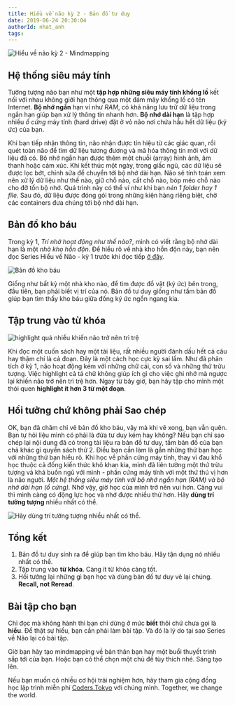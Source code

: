 ```yaml
---
title: Hiểu về não kỳ 2 - Bản đồ tư duy
date: 2019-06-24 20:30:04
authorId: nhat_anh
tags:
---
```


![Hiểu về não kỳ 2 - Mindmapping](https://res.cloudinary.com/djeghcumw/image/upload/v1559656683/blog/computer-network.png)

## Hệ thống siêu máy tính

Tưởng tượng não bạn như một **tập hợp những siêu máy tính khổng lồ** kết nối với nhau không giới hạn thông qua một đám mây khổng lồ có tên Internet. **Bộ nhớ ngắn** hạn ví như _RAM_, có khả năng lưu trữ dữ liệu trong ngắn hạn giúp bạn xử lý thông tin nhanh hơn. **Bộ nhớ dài hạn** là tập hợp nhiều _ổ cứng_ máy tính (hard drive) đặt ở vỏ não nơi chứa hầu hết dữ liệu (ký ức) của bạn.

<!-- more -->

Khi bạn tiếp nhận thông tin, não nhận được tín hiệu từ các giác quan, rồi quét toàn não để tìm dữ liệu tương đương và mã hóa thông tin mới với dữ liệu đã có. Bộ nhớ ngắn hạn được thêm một chuỗi (array) hình ảnh, âm thanh hoặc cảm xúc. Khi kết thúc một ngày, trong giấc ngủ, các dữ liệu sẽ được lọc bớt, chỉnh sửa để chuyển tới bộ nhớ dài hạn. Não sẽ tính toán xem nên xử lý dữ liệu như thế nào, giữ chỗ nào, cắt chỗ nào, bóp méo chỗ nào cho đỡ tốn bộ nhớ. Quá trình này có thể ví như khi bạn _nén 1 folder hay 1 file_. Sau đó, dữ liệu được đóng gói trong những kiện hàng riêng biệt, chờ các containers đưa chúng tới bộ nhớ dài hạn.

## Bản đồ kho báu

Trong kỳ 1, _Trí nhớ hoạt động như thế nào?_, mình có viết rằng bộ nhớ dài hạn là một _nhà kho hỗn độn_. Để hiểu rõ về nhà kho hỗn độn này, bạn nên đọc Series Hiểu về Não - kỳ 1 trước khi đọc tiếp [ở đây]().

![Bản đồ kho báu](https://res.cloudinary.com/djeghcumw/image/upload/v1559656683/blog/ban-do-kho-bau.png)

Giống như bất kỳ một nhà kho nào, để tìm được đồ vật (ký ức) bên trong, đầu tiên, bạn phải biết vị trí của nó. Bản đồ tư duy giống như tấm bản đồ giúp bạn tìm thấy kho báu giữa đống ký ức ngổn ngang kia.

## Tập trung vào từ khóa

![highlight quá nhiều khiến não trở nên trì trệ](https://res.cloudinary.com/djeghcumw/image/upload/v1559656682/blog/highlight-too-much.png)

Khi đọc một cuốn sách hay một tài liệu, rất nhiều người đánh dấu hết cả câu hay thậm chí là cả đoạn. Đây là một cách học cực kỳ sai lầm. Như đã phân tích ở kỳ 1, não hoạt động kém với những chữ cái, con số và những thứ trừu tượng. Việc highlight cả tá chữ không giúp ích gì cho việc ghi nhớ mà ngược lại khiến não trở nên trì trệ hơn. Ngay từ bây giờ, bạn hãy tập cho mình một thói quen **highlight ít hơn 3 từ một đoạn**.

## Hồi tưởng chứ không phải Sao chép

OK, bạn đã chăm chỉ vẽ bản đồ kho báu, vậy mà khi vẽ xong, bạn vẫn quên. Bạn tự hỏi liệu mình có phải là đứa tư duy kém hay không? Nếu bạn chỉ sao chép lại nội dung đã có trong tài liệu ra bản đồ tư duy, tấm bản đồ của bạn chả khác gì quyển sách thứ 2. Điều bạn cần làm là gắn những thứ bạn học với những thứ bạn hiểu rõ. Khi học về phần cứng máy tính, thay vì đau khổ học thuộc cả đống kiến thức khô khan kia, mình đã liên tưởng một thứ trừu tượng và khá buồn ngủ với mình - phần cứng máy tính với một thứ thú vị hơn là não người. _Một hệ thống siêu máy tính với bộ nhớ ngắn hạn (RAM) và bộ nhớ dài hạn (ổ cứng)._ Nhờ vậy, giờ học của mình trở nên vui hơn. Càng vui thì mình càng có động lực học và nhớ được nhiều thứ hơn. Hãy **dùng trí tưởng tượng** nhiều nhất có thể.

![Hãy dùng trí tưởng tượng nhiều nhất có thể.](https://res.cloudinary.com/djeghcumw/image/upload/v1559659534/blog/mindmapping.png)

## Tổng kết

1. Bản đồ tư duy sinh ra để giúp bạn tìm kho báu. Hãy tận dụng nó nhiều nhất có thể.
2. Tập trung vào **từ khóa**. Càng ít từ khóa càng tốt.
3. Hồi tưởng lại những gì bạn học và dùng bản đồ tư duy vẽ lại chúng. **Recall, not Reread**.

## Bài tập cho bạn

Chỉ đọc mà không hành thì bạn chỉ dừng ở mức **biết** thôi chứ chưa gọi là **hiểu**. Để thật sự hiểu, bạn cần phải làm bài tập. Và đó là lý do tại sao Series về Não lại có bài tập.

Giờ bạn hãy tạo mindmapping về bản thân bạn hay một buổi thuyết trình sắp tới của bạn. Hoặc bạn có thể chọn một chủ đề tùy thích nhé. Sáng tạo lên.

Nếu bạn muốn có nhiều cơ hội trải nghiệm hơn, hãy tham gia cộng đồng học lập trình miễn phí [Coders.Tokyo](https://school.coders.tokyo/) với chúng mình. Together, we change the world.
